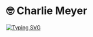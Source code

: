 # 🤓 Charlie Meyer

[![Typing SVG](https://readme-typing-svg.demolab.com/?lines=Aspiring+software+developer;UI/UX+designer;Raspberry+pi+tinkerer;color=FF6347)](https://git.io/typing-svg)

<!--
**charliemeyer2000/charliemeyer2000** is a ✨ _special_ ✨ repository because its `README.md` (this file) appears on your GitHub profile.

Here are some ideas to get you started:

- 🔭 I’m currently working on ...
- 🌱 I’m currently learning ...
- 👯 I’m looking to collaborate on ...
- 🤔 I’m looking for help with ...
- 💬 Ask me about ...
- 📫 How to reach me: ...
- 😄 Pronouns: ...
- ⚡ Fun fact: ...
-->
